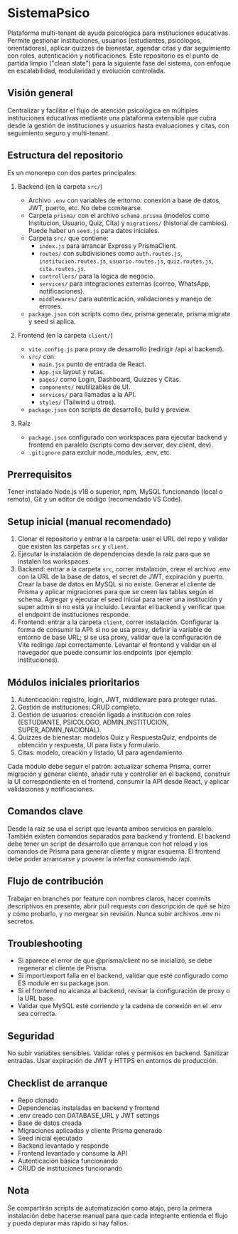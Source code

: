 # SistemaPsico

Plataforma multi-tenant de ayuda psicológica para instituciones educativas. Permite gestionar instituciones, usuarios (estudiantes, psicólogos, orientadores), aplicar quizzes de bienestar, agendar citas y dar seguimiento con roles, autenticación y notificaciones. Este repositorio es el punto de partida limpio ("clean slate") para la siguiente fase del sistema, con enfoque en escalabilidad, modularidad y evolución controlada.

## Visión general

Centralizar y facilitar el flujo de atención psicológica en múltiples instituciones educativas mediante una plataforma extensible que cubra desde la gestión de instituciones y usuarios hasta evaluaciones y citas, con seguimiento seguro y multi-tenant.

## Estructura del repositorio

Es un monorepo con dos partes principales:

1. Backend (en la carpeta `src/`)
   - Archivo `.env` con variables de entorno: conexión a base de datos, JWT, puerto, etc. No debe comitearse.
   - Carpeta `prisma/` con el archivo `schema.prisma` (modelos como Institucion, Usuario, Quiz, Cita) y `migrations/` (historial de cambios). Puede haber un `seed.js` para datos iniciales.
   - Carpeta `src/` que contiene:
     - `index.js` para arrancar Express y PrismaClient.
     - `routes/` con subdivisiones como `auth.routes.js`, `institucion.routes.js`, `usuario.routes.js`, `quiz.routes.js`, `cita.routes.js`.
     - `controllers/` para la lógica de negocio.
     - `services/` para integraciones externas (correo, WhatsApp, notificaciones).
     - `middlewares/` para autenticación, validaciones y manejo de errores.
   - `package.json` con scripts como dev, prisma:generate, prisma:migrate y seed si aplica.

2. Frontend (en la carpeta `client/`)
   - `vite.config.js` para proxy de desarrollo (redirigir /api al backend).
   - `src/` con:
     - `main.jsx` punto de entrada de React.
     - `App.jsx` layout y rutas.
     - `pages/` como Login, Dashboard, Quizzes y Citas.
     - `components/` reutilizables de UI.
     - `services/` para llamadas a la API.
     - `styles/` (Tailwind u otros).
   - `package.json` con scripts de desarrollo, build y preview.

3. Raíz
   - `package.json` configurado con workspaces para ejecutar backend y frontend en paralelo (scripts como dev:server, dev:client, dev).
   - `.gitignore` para excluir node_modules, .env, etc.

## Prerrequisitos

Tener instalado Node.js v18 o superior, npm, MySQL funcionando (local o remoto), Git y un editor de código (recomendado VS Code).

## Setup inicial (manual recomendado)

1. Clonar el repositorio y entrar a la carpeta: usar el URL del repo y validar que existen las carpetas `src` y `client`.
2. Ejecutar la instalación de dependencias desde la raíz para que se instalen los workspaces.
3. Backend: entrar a la carpeta `src`, correr instalación, crear el archivo .env con la URL de la base de datos, el secret de JWT, expiración y puerto. Crear la base de datos en MySQL si no existe. Generar el cliente de Prisma y aplicar migraciones para que se creen las tablas según el schema. Agregar y ejecutar el seed inicial para tener una institución y super admin si no está ya incluido. Levantar el backend y verificar que el endpoint de instituciones responde.
4. Frontend: entrar a la carpeta `client`, correr instalación. Configurar la forma de consumir la API: si no se usa proxy, definir la variable de entorno de base URL; si se usa proxy, validar que la configuración de Vite redirige /api correctamente. Levantar el frontend y validar en el navegador que puede consumir los endpoints (por ejemplo instituciones).

## Módulos iniciales prioritarios

1. Autenticación: registro, login, JWT, middleware para proteger rutas.  
2. Gestión de instituciones: CRUD completo.  
3. Gestión de usuarios: creación ligada a institución con roles (ESTUDIANTE, PSICOLOGO, ADMIN_INSTITUCION, SUPER_ADMIN_NACIONAL).  
4. Quizzes de bienestar: modelos Quiz y RespuestaQuiz, endpoints de obtención y respuesta, UI para lista y formulario.  
5. Citas: modelo, creación y listado, UI para agendamiento.

Cada módulo debe seguir el patrón: actualizar schema Prisma, correr migración y generar cliente, añadir ruta y controller en el backend, construir la UI correspondiente en el frontend, consumir la API desde React, y aplicar validaciones y notificaciones.

## Comandos clave

Desde la raíz se usa el script que levanta ambos servicios en paralelo. También existen comandos separados para backend y frontend. El backend debe tener un script de desarrollo que arranque con hot reload y los comandos de Prisma para generar cliente y migrar esquema. El frontend debe poder arrancarse y proveer la interfaz consumiendo /api.

## Flujo de contribución

Trabajar en branches por feature con nombres claros, hacer commits descriptivos en presente, abrir pull requests con descripción de qué se hizo y cómo probarlo, y no mergear sin revisión. Nunca subir archivos .env ni secretos.

## Troubleshooting

- Si aparece el error de que @prisma/client no se inicializó, se debe regenerar el cliente de Prisma.  
- Si import/export falla en el backend, validar que esté configurado como ES module en su package.json.  
- Si el frontend no alcanza al backend, revisar la configuración de proxy o la URL base.  
- Validar que MySQL esté corriendo y la cadena de conexión en el .env sea correcta.

## Seguridad

No subir variables sensibles. Validar roles y permisos en backend. Sanitizar entradas. Usar expiración de JWT y HTTPS en entornos de producción.

## Checklist de arranque

- Repo clonado  
- Dependencias instaladas en backend y frontend  
- .env creado con DATABASE_URL y JWT settings  
- Base de datos creada  
- Migraciones aplicadas y cliente Prisma generado  
- Seed inicial ejecutado  
- Backend levantado y responde  
- Frontend levantado y consume la API  
- Autenticación básica funcionando  
- CRUD de instituciones funcionando

## Nota

Se compartirán scripts de automatización como atajo, pero la primera instalación debe hacerse manual para que cada integrante entienda el flujo y pueda depurar más rápido si hay fallos.

